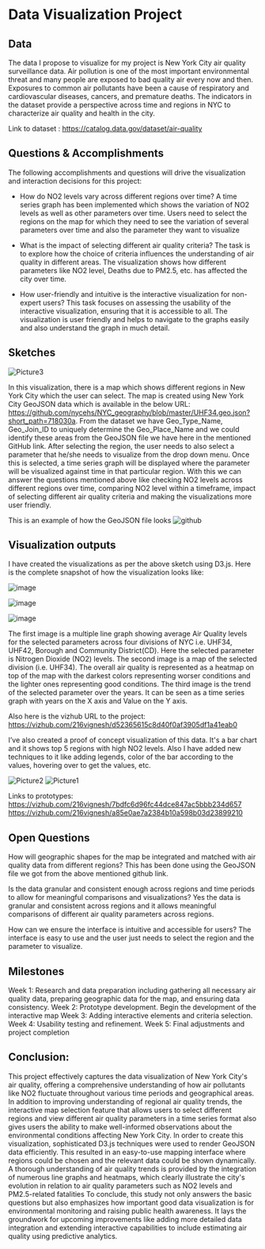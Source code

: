 # Data Visualization Project

## Data

The data I propose to visualize for my project is New York City air quality surveillance data. Air pollution is one of the most important environmental threat and many people are exposed to bad quality air every now and then. Exposures to common air pollutants have been a cause of respiratory and cardiovascular diseases, cancers, and premature deaths. The indicators in the dataset provide a perspective across time and regions in NYC to characterize air quality and health in the city.

Link to dataset : https://catalog.data.gov/dataset/air-quality

## Questions & Accomplishments

The following accomplishments and questions will drive the visualization and interaction decisions for this project:

 * How do NO2 levels vary across different regions over time?
   A time series graph has been implemented which shows the variation of NO2 levels as well as other parameters over time. Users need to select the regions on the map for which they need to see the variation of several parameters over time and also the parameter they       want to visualize

 * What is the impact of selecting different air quality criteria?
   The task is to explore how the choice of criteria influences the understanding of air quality in different areas. The visualization shows how different parameters like NO2 level, Deaths due to PM2.5, etc. has affected the city over time.
   
 * How user-friendly and intuitive is the interactive visualization for non-expert users?
   This task focuses on assessing the usability of the interactive visualization, ensuring that it is accessible to all. The visualization is user friendly and helps to navigate to the graphs easily and also understand the graph in much detail.

## Sketches

![Picture3](https://github.com/216vignesh/dataviz-project-template-proposal/assets/31122509/c7ee878a-6bb4-4f31-af96-a76679b1b9d4)

In this visualization, there is a map which shows different regions in New York City which the user can select. The map is created using New York City GeoJSON data which is available in the below URL:
https://github.com/nycehs/NYC_geography/blob/master/UHF34.geo.json?short_path=718030a. From the dataset we have Geo_Type_Name, Geo_Join_ID to uniquely determine the Geo_Place_Name and we could identify these areas from the GeoJSON file we have here in the mentioned GitHub link. After selecting the region, the user needs to also select a parameter that he/she needs to visualize from the drop down menu. Once this is selected, a time series graph will be displayed where the parameter will be visualized against time in that particular region.
With this we can answer the questions mentioned above like checking NO2 levels across different regions over time, comparing NO2 level within a timeframe, impact of selecting different air quality criteria and making the visualizations more user friendly.

This is an example of how the GeoJSON file looks
![github](https://github.com/216vignesh/dataviz-project-template-proposal/assets/31122509/cecaa2d0-db91-4789-98b3-49d3444584a7)


## Visualization outputs

I have created the visualizations as per the above sketch using D3.js. Here is the complete snapshot of how the visualization looks like:

![image](https://github.com/216vignesh/dataviz-project-template-proposal/assets/31122509/1d5eb5f3-045b-4a3b-95e1-bff1646f2575)

![image](https://github.com/216vignesh/dataviz-project-template-proposal/assets/31122509/3a22cac3-da2d-4167-9e84-ec7d79c6f866)

![image](https://github.com/216vignesh/dataviz-project-template-proposal/assets/31122509/8b64ede2-1156-45b5-9af3-806220de1adb)

The first image is a multiple line graph showing average Air Quality levels for the selected parameters across four divisions of NYC i.e. UHF34, UHF42, Borough and Community District(CD). Here the selected parameter is Nitrogen Dioxide (NO2) levels.
The second image is a map of the selected division (i.e. UHF34). The overall air quality is represented as a heatmap on top of the map with the darkest colors representing worser conditions and the lighter ones representing good conditions.
The third image is the trend of the selected parameter over the years. It can be seen as a time series graph with years on the X axis and Value on the Y axis.

Also here is the vizhub URL to the project:
https://vizhub.com/216vignesh/d52365615c8d40f0af3905df1a41eab0

I’ve also created a proof of concept visualization of this data. It's a bar chart and it shows top 5 regions with high NO2 levels. Also I have added new techniques to it like adding legends, color of the bar according to the values, hovering over to get the values, etc.

![Picture2](https://github.com/216vignesh/dataviz-project-template-proposal/assets/31122509/3a112698-ac86-46f9-bf1b-771b6eb02c50)
![Picture1](https://github.com/216vignesh/dataviz-project-template-proposal/assets/31122509/25be86eb-90b0-40f2-a121-e4f8be6a3226)

Links to prototypes:
https://vizhub.com/216vignesh/7bdfc6d96fc44dce847ac5bbb234d657
https://vizhub.com/216vignesh/a85e0ae7a2384b10a598b03d23899210

## Open Questions

How will geographic shapes for the map be integrated and matched with air quality data from different regions?
This has been done using the GeoJSON file we got from the above mentioned github link.

Is the data granular and consistent enough across regions and time periods to allow for meaningful comparisons and visualizations?
Yes the data is granular and consistent across regions and it allows meaningful comparisons of different air quality parameters across regions.

How can we ensure the interface is intuitive and accessible for users?
The interface is easy to use and the user just needs to select the region and the parameter to visualize.

## Milestones
Week 1: Research and data preparation including gathering all necessary air quality data, preparing geographic data for the map, and ensuring data consistency.
Week 2: Prototype development. Begin the development of the interactive map
Week 3: Adding interactive elements and criteria selection.
Week 4: Usability testing and refinement. 
Week 5: Final adjustments and project completion

## Conclusion:
This project effectively captures the data visualization of New York City's air quality, offering a comprehensive understanding of how air pollutants like NO2 fluctuate throughout various time periods and geographical areas. In addition to improving understanding of regional air quality trends, the interactive map selection feature that allows users to select different regions and view different air quality parameters in a time series format also gives users the ability to make well-informed observations about the environmental conditions affecting New York City.
In order to create this visualization, sophisticated D3.js techniques were used to render GeoJSON data efficiently. This resulted in an easy-to-use mapping interface where regions could be chosen and the relevant data could be shown dynamically. A thorough understanding of air quality trends is provided by the integration of numerous line graphs and heatmaps, which clearly illustrate the city's evolution in relation to air quality parameters such as NO2 levels and PM2.5-related fatalities
To conclude, this study not only answers the basic questions but also emphasizes how important good data visualization is for environmental monitoring and raising public health awareness. It lays the groundwork for upcoming improvements like adding more detailed data integration and extending interactive capabilities to include estimating air quality using predictive analytics.
